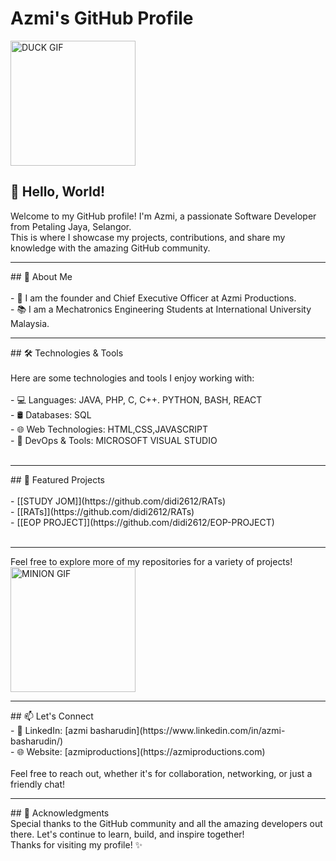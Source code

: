 # Azmi's GitHub Profile
<img src="https://i.pinimg.com/originals/57/61/5b/57615b8c0092a66c1d4058b1692955cc.gif" alt="DUCK GIF" width="200"/>

## 👋 Hello, World!<br>

Welcome to my GitHub profile! I'm Azmi, a passionate Software Developer from Petaling Jaya, Selangor. <br>This is where I showcase my projects, contributions, and share my knowledge with the amazing GitHub community.<br>
<hr>
## 🚀 About Me
<br><br>
- 💼 I am the founder and Chief Executive Officer at Azmi Productions.<br>
- 📚 I am a Mechatronics Engineering Students at International University Malaysia.<br>

<hr>
## 🛠️ Technologies & Tools
<br><br>
Here are some technologies and tools I enjoy working with:
<br><br>
- 💻 Languages: JAVA, PHP, C, C++. PYTHON, BASH, REACT<br>
- 🛢️ Databases: SQL<br>
- 🌐 Web Technologies: HTML,CSS,JAVASCRIPT<br>
- 🔧 DevOps & Tools: MICROSOFT VISUAL STUDIO<br><br>

<hr>
## 🌟 Featured Projects
<br><br>
- [[STUDY JOM]](https://github.com/didi2612/RATs)<br>
- [[RATs]](https://github.com/didi2612/RATs)<br>
- [[EOP PROJECT]](https://github.com/didi2612/EOP-PROJECT)<br>
<br>
<hr>
Feel free to explore more of my repositories for a variety of projects!
<br>
<img src="https://storage.googleapis.com/gweb-uniblog-publish-prod/original_images/tenor_1.gif" alt="MINION GIF" width="200"/>
<br>
<hr>
## 📫 Let's Connect
<br>
- 💼 LinkedIn: [azmi basharudin](https://www.linkedin.com/in/azmi-basharudin/)<br>
- 🌐 Website: [azmiproductions](https://azmiproductions.com)<br>
<br>
Feel free to reach out, whether it's for collaboration, networking, or just a friendly chat!
<br>
<hr>
## 🙏 Acknowledgments
<br>
Special thanks to the GitHub community and all the amazing developers out there. Let's continue to learn, build, and inspire together!
<br>
Thanks for visiting my profile! ✨
